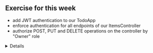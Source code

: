 ## Exercise for this week

- add JWT authentication to our TodoApp
- enforce authentication for all endpoints of our ItemsController
- authorize POST, PUT and DELETE operations on the controller by "Owner" role

<Details>
  There is a new script `Convert-ToJwtAuthorizationHeader.ps1` in Scripts folder.
</Details>

